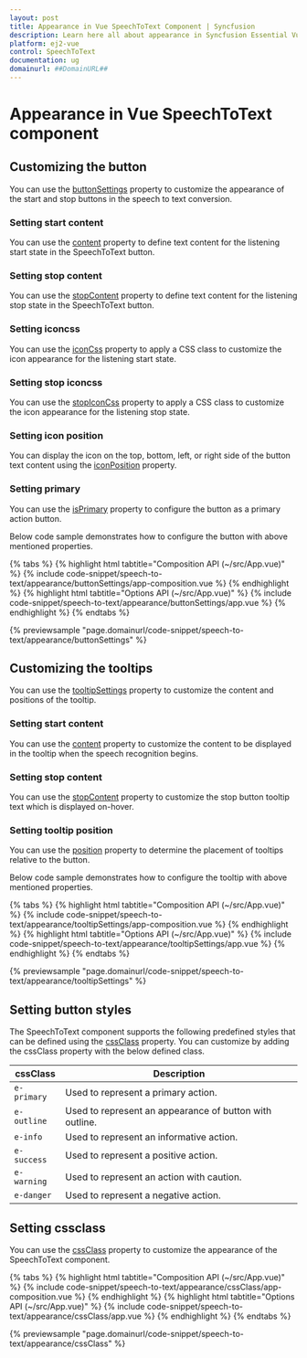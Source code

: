```yaml
---
layout: post
title: Appearance in Vue SpeechToText Component | Syncfusion
description: Learn here all about appearance in Syncfusion Essential Vue SpeechToText component, its elements, and more.
platform: ej2-vue
control: SpeechToText
documentation: ug
domainurl: ##DomainURL##
---
```


# Appearance in Vue SpeechToText component

## Customizing the button

You can use the [buttonSettings](../api/speech-to-text/#buttonSettings) property to customize the appearance of the start and stop buttons in the speech to text conversion.

### Setting start content  

You can use the [content](../api/speech-to-text/buttonSettingsModel/#content) property to define text content for the listening start state in the SpeechToText button.

### Setting stop content

You can use the [stopContent](../api/speech-to-text/buttonSettingsModel/#stopContent) property to define text content for the listening stop state in the SpeechToText button.

### Setting iconcss

You can use the [iconCss](../api/speech-to-text/buttonSettingsModel/#iconCss) property to apply a CSS class to customize the icon appearance for the listening start state.

### Setting stop iconcss

You can use the [stopIconCss](../api/speech-to-text/buttonSettingsModel/#stopIconCss) property to apply a CSS class to customize the icon appearance for the listening stop state.

### Setting icon position

You can display the icon on the top, bottom, left, or right side of the button text content using the [iconPosition](../api/speech-to-text/buttonSettingsModel/#iconPosition) property.

### Setting primary

You can use the [isPrimary](../api/speech-to-text/buttonSettingsModel/#isPrimary) property to configure the button as a primary action button.

Below code sample demonstrates how to configure the button with above mentioned properties.

{% tabs %}
{% highlight html tabtitle="Composition API (~/src/App.vue)" %}
{% include code-snippet/speech-to-text/appearance/buttonSettings/app-composition.vue %}
{% endhighlight %}
{% highlight html tabtitle="Options API (~/src/App.vue)" %}
{% include code-snippet/speech-to-text/appearance/buttonSettings/app.vue %}
{% endhighlight %}
{% endtabs %}

{% previewsample "page.domainurl/code-snippet/speech-to-text/appearance/buttonSettings" %}

## Customizing the tooltips

You can use the [tooltipSettings](../api/speech-to-text/#tooltipSettings) property to customize the content and positions of the tooltip.

### Setting start content

You can use the [content](../api/speech-to-text/tooltipSettingsModel/#content) property to customize the content to be displayed in the tooltip when the speech recognition begins.

### Setting stop content

You can use the [stopContent](../api/speech-to-text/tooltipSettingsModel/#stopContent) property to customize the stop button tooltip text which is displayed on-hover.

### Setting tooltip position

You can use the [position](../api/speech-to-text/tooltipSettingsModel/#position) property to determine the placement of tooltips relative to the button.

Below code sample demonstrates how to configure the tooltip with above mentioned properties.

{% tabs %}
{% highlight html tabtitle="Composition API (~/src/App.vue)" %}
{% include code-snippet/speech-to-text/appearance/tooltipSettings/app-composition.vue %}
{% endhighlight %}
{% highlight html tabtitle="Options API (~/src/App.vue)" %}
{% include code-snippet/speech-to-text/appearance/tooltipSettings/app.vue %}
{% endhighlight %}
{% endtabs %}

{% previewsample "page.domainurl/code-snippet/speech-to-text/appearance/tooltipSettings" %}

## Setting button styles

The SpeechToText component supports the following predefined styles that can be defined using the [cssClass](../api/speech-to-text/#cssClass) property. You can customize by adding the cssClass property with the below defined class. 

| cssClass | Description | 
| -------- | -------- | 
| `e-primary` | Used to represent a primary action. | 
| `e-outline` |  Used to represent an appearance of button with outline. | 
| `e-info` |  Used to represent an informative action. | 
| `e-success` | Used to represent a positive action. | 
| `e-warning` | Used to represent an action with caution. | 
| `e-danger` | Used to represent a negative action. |

## Setting cssclass

You can use the [cssClass](../api/speech-to-text/#cssClass) property to customize the appearance of the SpeechToText component.

{% tabs %}
{% highlight html tabtitle="Composition API (~/src/App.vue)" %}
{% include code-snippet/speech-to-text/appearance/cssClass/app-composition.vue %}
{% endhighlight %}
{% highlight html tabtitle="Options API (~/src/App.vue)" %}
{% include code-snippet/speech-to-text/appearance/cssClass/app.vue %}
{% endhighlight %}
{% endtabs %}

{% previewsample "page.domainurl/code-snippet/speech-to-text/appearance/cssClass" %}
